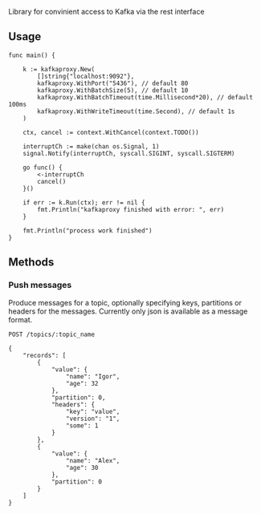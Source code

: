 Library for convinient access to Kafka via the rest interface

## Usage
```
func main() {

	k := kafkaproxy.New(
		[]string{"localhost:9092"},
		kafkaproxy.WithPort("5436"), // default 80
		kafkaproxy.WithBatchSize(5), // default 10
		kafkaproxy.WithBatchTimeout(time.Millisecond*20), // default 100ms
		kafkaproxy.WithWriteTimeout(time.Second), // default 1s
	)

	ctx, cancel := context.WithCancel(context.TODO())

	interruptCh := make(chan os.Signal, 1)
	signal.Notify(interruptCh, syscall.SIGINT, syscall.SIGTERM)

	go func() {
		<-interruptCh
		cancel()
	}()

	if err := k.Run(ctx); err != nil {
		fmt.Println("kafkaproxy finished with error: ", err)
	}

	fmt.Println("process work finished")
}
```

## Methods

### Push messages
Produce messages for a topic, optionally specifying keys, partitions or headers for the messages. Currently only json is available as a message format.
```
POST /topics/:topic_name
```
```
{
    "records": [
        {
            "value": {
                "name": "Igor",
                "age": 32
            },
            "partition": 0,
            "headers": {
                "key": "value",
                "version": "1",
                "some": 1
            }
        },
        {
            "value": {
                "name": "Alex",
                "age": 30
            },
            "partition": 0
        }
    ]
}
```
